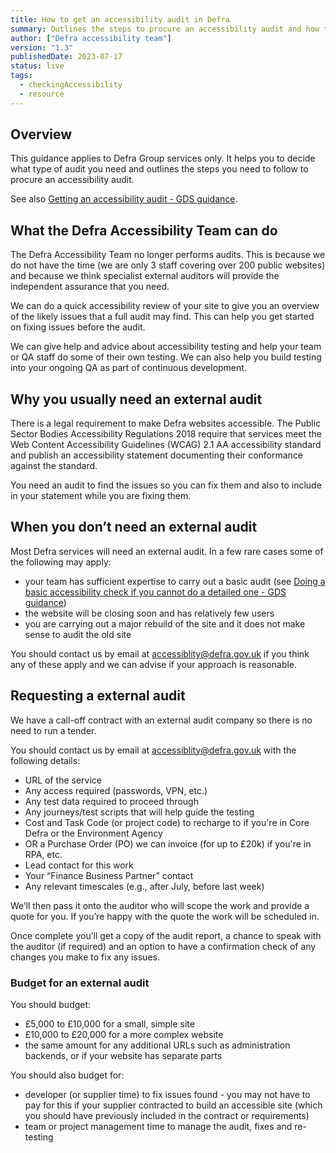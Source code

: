 ```yaml
---
title: How to get an accessibility audit in Defra
summary: Outlines the steps to procure an accessibility audit and how to decide what type to have.
author: ["Defra accessibility team"]
version: "1.3"
publishedDate: 2023-07-17
status: live
tags:
  - checkingAccessibility
  - resource
---
```


## Overview

This guidance applies to Defra Group services only. It helps you to decide what type of audit you need and outlines the steps you need to follow to procure an accessibility audit.

See also [Getting an accessibility audit - GDS guidance](https://www.gov.uk/service-manual/helping-people-to-use-your-service/getting-an-accessibility-audit).


## What the Defra Accessibility Team can do

The Defra Accessibility Team no longer performs audits. This is because we do not have the time (we are only 3 staff covering over 200 public websites) and because we think specialist external auditors will provide the independent assurance that you need.

We can do a quick accessibility review of your site to give you an overview of the likely issues that a full audit may find. This can help you get started on fixing issues before the audit.

We can give help and advice about accessibility testing and help your team or QA staff do some of their own testing. We can also help you build testing into your ongoing QA as part of continuous development.


## Why you usually need an external audit

There is a legal requirement to make Defra websites accessible. The Public Sector Bodies Accessibility Regulations 2018 require that services meet the Web Content Accessibility Guidelines (WCAG) 2.1 AA accessibility standard and publish an accessibility statement documenting their conformance against the standard.

You need an audit to find the issues so you can fix them and also to include in your statement while you are fixing them.


## When you don’t need an external audit

Most Defra services will need an external audit. In a few rare cases some of the following may apply:

* your team has sufficient expertise to carry out a basic audit (see [Doing a basic accessibility check if you cannot do a detailed one - GDS guidance](https://www.gov.uk/government/publications/doing-a-basic-accessibility-check-if-you-cant-do-a-detailed-one))
* the website will be closing soon and has relatively few users
* you are carrying out a major rebuild of the site and it does not make sense to audit the old site

You should contact us by email at [accessiblity@defra.gov.uk](mailto:accessiblity@defra.gov.uk) if you think any of these apply and we can advise if your approach is reasonable.


## Requesting a external audit

We have a call-off contract with an external audit company so there is no need to run a tender.

You should contact us by email at [accessiblity@defra.gov.uk](mailto:accessiblity@defra.gov.uk) with the following details:

* URL of the service
* Any access required (passwords, VPN, etc.)
* Any test data required to proceed through
* Any journeys/test scripts that will help guide the testing
* Cost and Task Code (or project code) to recharge to if you're in Core Defra or the Environment Agency
* OR a Purchase Order (PO) we can invoice (for up to £20k) if you're in RPA, etc.
* Lead contact for this work
* Your “Finance Business Partner” contact
* Any relevant timescales (e.g., after July, before last week)

We’ll then pass it onto the auditor who will scope the work and provide a quote for you.
If you’re happy with the quote the work will be scheduled in.

Once complete you’ll get a copy of the audit report, a chance to speak with the auditor (if required) and an option to have a confirmation check of any changes you make to fix any issues.

### Budget for an external audit

You should budget:

* £5,000 to £10,000 for a small, simple site
* £10,000 to £20,000 for a more complex website
* the same amount for any additional URLs such as administration backends, or if your website has separate parts

You should also budget for:

* developer (or supplier time) to fix issues found - you may not have to pay for this if your supplier contracted to build an accessible site (which you should have previously included in the contract or requirements)
* team or project management time to manage the audit, fixes and re-testing
